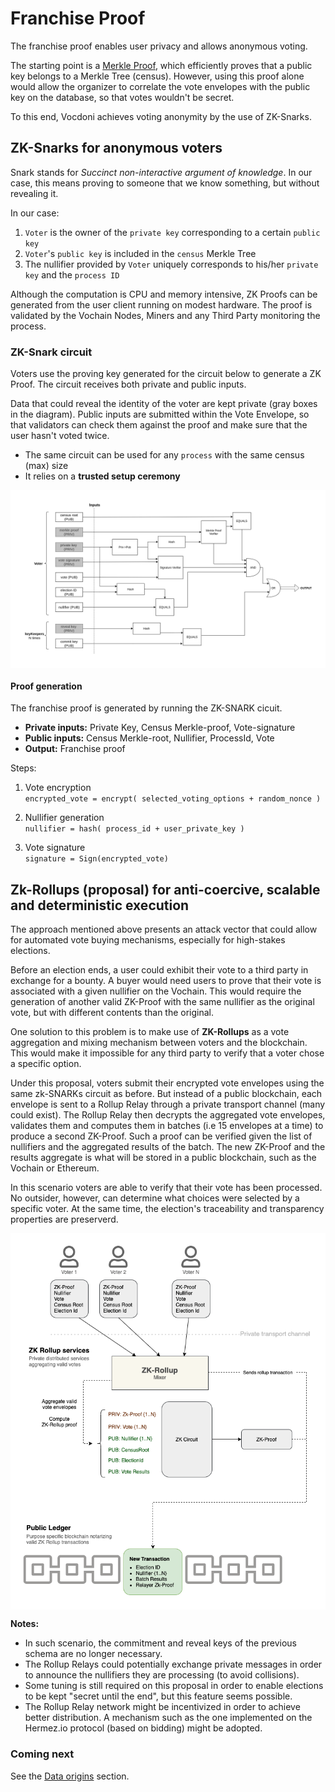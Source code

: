 # Franchise Proof

The franchise proof enables user privacy and allows anonymous voting.

The starting point is a [Merkle Proof](/architecture/census-overview?id=the-census), which efficiently proves that a public key belongs to a Merkle Tree (census). However, using this proof alone would allow the organizer to correlate the vote envelopes with the public key on the database, so that votes wouldn't be secret.

To this end, Vocdoni achieves voting anonymity by the use of ZK-Snarks.

## ZK-Snarks for anonymous voters

Snark stands for *Succinct non-interactive argument of knowledge*. In our case, this means proving to someone that we know something, but without revealing it.

In our case:
  1. `Voter` is the owner of the `private key` corresponding to a certain `public key`
  2. `Voter`'s `public key` is included in the `census` Merkle Tree
  3. The nullifier provided by `Voter` uniquely corresponds to his/her `private key` and the `process ID`

Although the computation is CPU and memory intensive, ZK Proofs can be generated from the user client running on modest hardware. The proof is validated by the Vochain Nodes, Miners and any Third Party monitoring the process.

### ZK-Snark circuit

Voters use the proving key generated for the circuit below to generate a ZK Proof. The circuit receives both private and public inputs.

Data that could reveal the identity of the voter are kept private (gray boxes in the diagram). Public inputs are submitted within the Vote Envelope, so that validators can check them against the proof and make sure that the user hasn't voted twice.

+ The same circuit can be used for any `process` with the same census (max) size
+ It relies on a **trusted setup ceremony**

<div style="padding: 20px; background-color: white; text-align: center;">
	<img src="https://raw.githubusercontent.com/vocdoni/design/main/drawio/vocdoni_circuit.png" alt="ZkSnarks circuit"/>
</div>

#### Proof generation

The franchise proof is generated by running the ZK-SNARK cicuit.

+ **Private inputs:** Private Key, Census Merkle-proof, Vote-signature
+ **Public inputs:** Census Merkle-root, Nullifier, ProcessId, Vote
+ **Output:** Franchise proof

Steps:

1. Vote encryption<br/>
    `encrypted_vote = encrypt( selected_voting_options + random_nonce )`

2. Nullifier generation<br/>
    `nullifier = hash( process_id + user_private_key )`

3. Vote signature<br/>
    `signature = Sign(encrypted_vote)`



## Zk-Rollups (proposal) for anti-coercive, scalable and deterministic execution

The approach mentioned above presents an attack vector that could allow for automated vote buying mechanisms, especially for high-stakes elections.

Before an election ends, a user could exhibit their vote to a third party in exchange for a bounty. A buyer would need users to prove that their vote is associated with a given nullifier on the Vochain. This would require the generation of another valid ZK-Proof with the same nullifier as the original vote, but with different contents than the original.

One solution to this problem is to make use of **ZK-Rollups** as a vote aggregation and mixing mechanism between voters and the blockchain. This would make it impossible for any third party to verify that a voter chose a specific option.

Under this proposal, voters submit their encrypted vote envelopes using the same zk-SNARKs circuit as before. But instead of a public blockchain, each envelope is sent to a Rollup Relay through a private transport channel (many could exist). The Rollup Relay then decrypts the aggregated vote envelopes, validates them and computes them in batches (i.e 15 envelopes at a time) to produce a second ZK-Proof. Such a proof can be verified given the list of nullifiers and the aggregated results of the batch.
The new ZK-Proof and the results aggregate is what will be stored in a public blockchain, such as the Vochain or Ethereum.

In this scenario voters are able to verify that their vote has been processed. No outsider, however, can determine what choices were selected by a specific voter. 
At the same time, the election's traceability and transparency properties are preserverd. 

<div style="padding: 20px; background-color: white; text-align: center;">
	<img src="https://github.com/vocdoni/design/raw/main/drawio/zk-rollup-vocdoni.png" alt="ZkRollup"/>
</div>


**Notes:**

+ In such scenario, the commitment and reveal keys of the previous schema are no longer necessary.
+ The Rollup Relays could potentially exchange private messages in order to announce the nullifiers they are processing (to avoid collisions).
+ Some tuning is still required on this proposal in order to enable elections to be kept "secret until the end", but this feature seems possible.
+ The Rollup Relay network might be incentivized in order to achieve better distribution. A mechanism such as the one implemented on the Hermez.io protocol (based on bidding) might be adopted.

<!------

## Linkable Ring Signatures

LRS allow members of a group to sign messages on the group's behalf. The resulting signature does not reveal the signer's identity (preserving anonymity) but at the same time, it is possible to determine whether two signatures have been issued by the same group member or not (linkability).

Unlike ZK Snarks, **LRS do not rely on a trusted setup**.

**Documentation**

- https://medium.com/asecuritysite-when-bob-met-alice/linkable-ring-signatures-stealth-addresses-and-mixer-contracts-cff7057a457

**Academic papers**

- https://eprint.iacr.org/2018/379.pdf
- https://dl.acm.org/citation.cfm?id=2103015

**Libraries**
- Go implementation: https://github.com/noot/ring-go (linkable branch)
- `Missing JavaScript implementation on ECDSA`


### How LRS are used in Vocdoni

#### 1. Registration to an organization

First, the Voters need to send their public keys to the Census organization service (each organization can choose which method to use for veryfing and identity). This is done just once so the same public key can be used for multiple elections.

```mermaid
graph TD;
C((Organization Census))
V1(Voter)-- send public key -- >C
V2(Voter)-- send public key -- >C
V3(Voter)-- send public key -- >C
```

#### 2. Create census rings

The usage of LRS requires the census to be published, so Voters can create their Rings for casting the vote. The Ring creation follow a set of principles:

+ If Census < 1000, use a single Ring with all existing pubkeys
+ If Census > 1000, census must be split on several groups of keys
	+ the organizer will publish a number (N) which will be used by the voters to know to which group of keys are they assigned by using the following formula: 
	`GroupNumber = VoterPubKey % N`
	+ before publishing N the census must pre-compute all the keys to check that if accomplish the minimum size grup of keys. So in case N generates a group with too few, that number must be discarted and try a new one

#### 3. Derivate election keys

In addition to `N`, the Organizer will publish a uniq ID that will identify the election (`processID`). This ID will be used by both parties (Voter and Organizer) to derivate the temporary election pulic keys using the following mechanism:

+ On ECDSA the PubKey derivates from the PrivKey as follows:
`PubKeyVoter = PrivKeyVoter * G`
+ The Organizer derivate the new temporary PublicKey for each voter this way:
`PubKeyElectionVoter = PubKeyVoter + G*Hash(ElectionID)`
+ Each voter derivates its new Private Key this way: 
`PrivKeyElectionVoter = PrivKeyVoter + Hash(ElectionID)`


#### 4. Start an election and vote

Once the Rings and the temporary keys are published, the Voter can create its Linkable Ring Signature for signing the ballot.

```mermaid
graph BT;
O((Organizer)) -- >|Create new election|B
B[Blockchain] -- >|fetch election ID| C((Census))
B -- >|fetch election ID| V1(Voter 1)

C-.->Pub1["PubKey V1 + electionID"]
C-.->Pub2["PubKey V2 + electionID"]
C-.->Pub3["PubKey V3 + electionID"]

R[Linkable Ring Signature]
V1-.->Priv1["Privkey V1 + electionID"]
Priv1-- >|create election signatre| R

subgraph 
Pub1-.-R
Pub2-.-R
Pub3-.-R
end
```

---

### Performance

ECDSA Linkable Ring Signature test using Go on a Core i7 with 8GB of RAM

```
Time: 0,388s
Signature size: 100
Signature bytes: 9735
```

```
Time: 2,567s
Signature size: 1000
Signature bytes: 96114
```


### Javascript example (using RSA)

The Vocdoni platform is designed to work on Ethereum public blockchains, so its users are meant to be using ECDSA key pairs.

As a reference, you can have a look at an RSA implementation: https://github.com/MaiaVictor/lrs

Install via npm
```sh
npm install lrs
```

On `test-node.js` add the following lines and run the script:

```javascript
const lrs = require("lrs");
const NUM_ACCOUNTS = 1000;
const accounts = [];

// parties generate their public/private key pairs
console.time("Generate keys");
for (let i = 0; i < NUM_ACCOUNTS; i++) {
	accounts.push(lrs.gen());
}
console.timeEnd("Generate keys");

// first key is for alice (the real signer)
const alice = accounts[0];

// The list of public key is known and distributed
var group = accounts.map((m) => m.publicKey);
console.log("Group data length:", JSON.stringify(group).length, "bytes");

// Alice signs a message in behalf of one of the group
console.time("Sign ring")
var signed = lrs.sign(group, alice, "The body is buried on the backyard.");
console.timeEnd("Sign ring")

console.log("Signature data length:", signed.length, "bytes");

// Anyone is able to verify *some* of them signed that message
console.time("Verify")
console.log(lrs.verify(group, signed, "The body is buried on the backyard."));
console.timeEnd("Verify")

console.time("Check double sign")
// If that same person signs another message...
var signed2 = lrs.sign(group, alice, "Just kidding, he is alive.");
console.timeEnd("Check double sign")

// We are able to tell the signature came from the same person
console.log(lrs.link(signed, signed2));
```
### On browser

Edit an HTML container:

```html
<!DOCTYPE html>
<html>

<head></head>

<body>
	<h3>Linkable ring signature</h3>
	<pre id="content"></pre>

	<script src="./test-browser.js"></script>
</body>

</html>
```

And then edit the `test-browser.js` file:

```javascript
const lrs = require("lrs");
const NUM_ACCOUNTS = 100;
const accounts = [];

// LOGGING SCREEN UTILS

const logMap = {}

function log(text, ...rest) {
	const node = document.querySelector("#content")
	if (node) node.innerText += text + " " + rest.join(" ") + "\n"
	console.log(text, ...rest)
}

function logStart(key) {
	const node = document.querySelector("#content")
	if (logMap[key]) {
		console.warn(`logStart(${key}) is already defined. Overwriting.`)

		logMap[key] = Date.now()
		if (node) node.innerText += key + " [restarted]\n"
	}
	else {
		logMap[key] = Date.now()
		if (node) node.innerText += key + " [started]\n"
		console.log(key + " [started]")
	}
}

function logEnd(key) {
	if (!logMap[key]) {
		const node = document.querySelector("#content")
		if (node) node.innerText += key + " [unstarted]\n"
		console.warn(`logStart(${key}) not started.`)
		return
	}

	const diff = (Date.now() - logMap[key]) / 1000
	const node = document.querySelector("#content")
	if (node) node.innerText += `${key} [done in ${diff.toFixed(1)}s]\n`
	log(`${key} [done in ${diff.toFixed(1)}s]`)
	delete logMap[key]
}

// CODE

function main() {
	// parties generate their public/private key pairs
	logStart("Generate keys");
	for (let i = 0; i < NUM_ACCOUNTS; i++) {
		accounts.push(lrs.gen());
	}
	logEnd("Generate keys");

	// first key is for alice (the real signer)
	const alice = accounts[0];

	// The list of public key is known and distributed
	var group = accounts.map((m) => m.publicKey);

	// Alice signs a message in behalf of one of the group
	logStart("Sign ring")
	var signed = lrs.sign(group, alice, "The body is buried on the backyard.");
	logEnd("Sign ring")

	log("Signature", signed.length);

	// Anyone is able to verify *some* of them signed that message
	logStart("Verify")
	log(lrs.verify(group, signed, "The body is buried on the backyard."));
	logEnd("Verify")

	logStart("Check double sign")
	// If that same person signs another message...
	var signed2 = lrs.sign(group, alice, "Just kidding, he is alive.");
	logEnd("Check double sign")

	// We are able to tell the signature came from the same person
	log(lrs.link(signed, signed2));
}

main();

```

You can use ParcelJS to run the example:

```
npx parcel index.html -p 8080
```

### Run test.js

```
$ size=100 node test.js
Generate keys: 854.913ms
Sign ring: 812.574ms
Signature 19675
true
Verify: 721.555ms
Check double sign: 773.458ms
true

$ size=1000 node test.js
Generate keys: 7043.474ms
Sign ring: 7106.234ms
Signature 193240
true
Verify: 6933.126ms
Check double sign: 7318.286ms
true

$ size=5000 node test.js
Generate keys: 36035.585ms
Sign ring: 38174.756ms
Signature 964723
true
Verify: 37611.042ms
Check double sign: 37604.330ms
true
```

Time and size scales linearly. 

* 100 ring size signature needs 0.8s to be signed and have a size of 19kBytes
* 1000 ring size signaure needs 7s to be signed and have a size of 193kBytes
* 5000 ring size signaure needs 38s to be signed and have a size of 964kBytes

-->

### Coming next

See the [Data origins](/architecture/protocol/data-origins) section.

